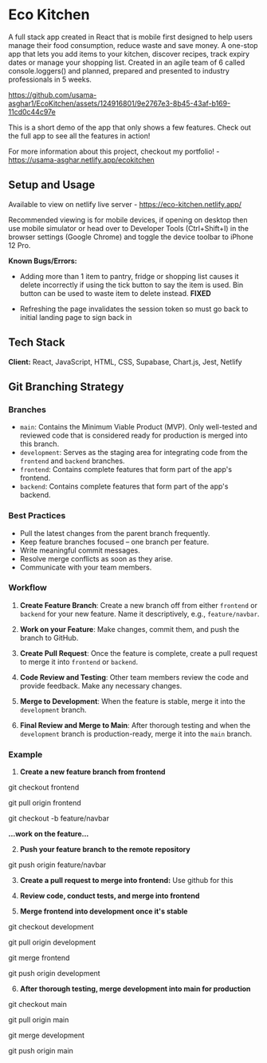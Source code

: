 # Eco Kitchen

A full stack app created in React that is mobile first designed to help users manage their food consumption, reduce waste and save money. A one-stop app that lets you add items to your kitchen, discover recipes, track expiry dates or manage your shopping list. Created in an agile team of 6 called console.loggers() and planned, prepared and presented to industry professionals in 5 weeks.

https://github.com/usama-asghar1/EcoKitchen/assets/124916801/9e2767e3-8b45-43af-b169-11cd0c44c97e

This is a short demo of the app that only shows a few features.
Check out the full app to see all the features in action!

For more information about this project, checkout my portfolio! - https://usama-asghar.netlify.app/ecokitchen

## Setup and Usage 

Available to view on netlify live server - https://eco-kitchen.netlify.app/

Recommended viewing is for mobile devices, if opening on desktop then use mobile simulator or head over to Developer Tools (Ctrl+Shift+I) in the browser settings (Google Chrome) and toggle the device toolbar to iPhone 12 Pro.

**Known Bugs/Errors:**

- Adding more than 1 item to pantry, fridge or shopping list causes it delete incorrectly if using the tick button to say the item is used. Bin button can be used to waste item to delete instead. **FIXED**

- Refreshing the page invalidates the session token so must go back to initial landing page to sign back in



## Tech Stack

**Client:** React, JavaScript, HTML, CSS, Supabase, Chart.js, Jest, Netlify


## Git Branching Strategy

### Branches

- `main`: Contains the Minimum Viable Product (MVP). Only well-tested and reviewed code that is considered ready for production is merged into this branch.
- `development`: Serves as the staging area for integrating code from the `frontend` and `backend` branches.
- `frontend`: Contains complete features that form part of the app's frontend.
- `backend`: Contains complete features that form part of the app's backend.

### Best Practices

- Pull the latest changes from the parent branch frequently.
- Keep feature branches focused – one branch per feature.
- Write meaningful commit messages.
- Resolve merge conflicts as soon as they arise.
- Communicate with your team members.

### Workflow

1. **Create Feature Branch**: Create a new branch off from either `frontend` or `backend` for your new feature. Name it descriptively, e.g., `feature/navbar`.

2. **Work on your Feature**: Make changes, commit them, and push the branch to GitHub.

3. **Create Pull Request**: Once the feature is complete, create a pull request to merge it into `frontend` or `backend`.

4. **Code Review and Testing**: Other team members review the code and provide feedback. Make any necessary changes.

5. **Merge to Development**: When the feature is stable, merge it into the `development` branch.

6. **Final Review and Merge to Main**: After thorough testing and when the `development` branch is production-ready, merge it into the `main` branch.

### Example

1. **Create a new feature branch from frontend**

git checkout frontend

git pull origin frontend

git checkout -b feature/navbar

**...work on the feature...**

2. **Push your feature branch to the remote repository**

git push origin feature/navbar

3. **Create a pull request to merge into frontend:** Use github for this

4. **Review code, conduct tests, and merge into frontend**

5. **Merge frontend into development once it's stable**

git checkout development

git pull origin development

git merge frontend

git push origin development

6. **After thorough testing, merge development into main for production**

git checkout main

git pull origin main

git merge development

git push origin main


